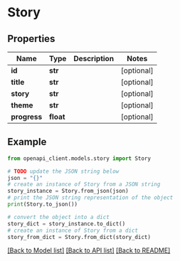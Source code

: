 # Story


## Properties

Name | Type | Description | Notes
------------ | ------------- | ------------- | -------------
**id** | **str** |  | [optional] 
**title** | **str** |  | [optional] 
**story** | **str** |  | [optional] 
**theme** | **str** |  | [optional] 
**progress** | **float** |  | [optional] 

## Example

```python
from openapi_client.models.story import Story

# TODO update the JSON string below
json = "{}"
# create an instance of Story from a JSON string
story_instance = Story.from_json(json)
# print the JSON string representation of the object
print(Story.to_json())

# convert the object into a dict
story_dict = story_instance.to_dict()
# create an instance of Story from a dict
story_from_dict = Story.from_dict(story_dict)
```
[[Back to Model list]](../README.md#documentation-for-models) [[Back to API list]](../README.md#documentation-for-api-endpoints) [[Back to README]](../README.md)


